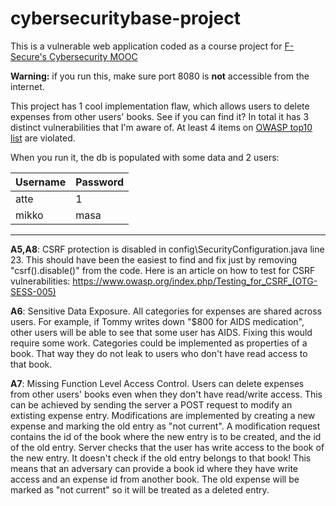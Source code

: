 # cybersecuritybase-project
This is a vulnerable web application coded as a course project for [F-Secure's Cybersecurity MOOC](https://cybersecuritybase.github.io/project/)

**Warning:** if you run this, make sure port 8080 is **not** accessible from the internet.

This project has 1 cool implementation flaw, which allows users to delete expenses from other users' books. See if you can find it? In total it has 3 distinct vulnerabilities that I'm aware of. At least 4 items on [OWASP top10 list](https://www.owasp.org/index.php/Top_10_2013-Top_10) are violated.

When you run it, the db is populated with some data and 2 users:

| Username      | Password      |
| ------------- | ------------- |
| atte          | 1             |
| mikko         | masa          |

---

**A5,A8**: CSRF protection is disabled in config\SecurityConfiguration.java line 23. This should have been the easiest to find and fix just by removing "csrf().disable()" from the code. Here is an article on how to test for CSRF vulnerabilities: https://www.owasp.org/index.php/Testing_for_CSRF_(OTG-SESS-005)

**A6**: Sensitive Data Exposure. All categories for expenses are shared across users. For example, if Tommy writes down "$800 for AIDS medication", other users will be able to see that some user has AIDS. Fixing this would require some work. Categories could be implemented as properties of a book. That way they do not leak to users who don't have read access to that book.

**A7**: Missing Function Level Access Control. Users can delete expenses from other users' books even when they don't have read/write access. This can be achieved by sending the server a POST request to modify an extisting expense entry. Modifications are implemented by creating a new expense and marking the old entry as "not current". A modification request contains the id of the book where the new entry is to be created, and the id of the old entry. Server checks that the user has write access to the book of the new entry. It doesn't check if the old entry belongs to that book! This means that an adversary can provide a book id where they have write access and an expense id from another book. The old expense will be marked as "not current" so it will be treated as a deleted entry.
	